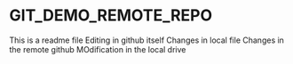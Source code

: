# GIT_DEMO_REMOTE_REPO
This is a readme file
Editing in github itself
Changes in local file
Changes in the remote github
MOdification in the local drive